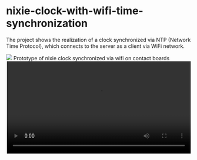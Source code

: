 # nixie-clock-with-wifi-time-synchronization

The project shows the realization of a clock synchronized via NTP (Network Time Protocol), which connects to the server as a client via WiFi network.


<img src="https://github.com/user-attachments/assets/ee1c5626-6051-4007-a467-95551fabe575">
Prototype of nixie clock synchronized via wifi on contact boards

<div align="center">
  <video src="https://github.com/user-attachments/assets/787d145e-67db-4726-9b10-4195d549dd60" width="500" controls></video>
</div>


